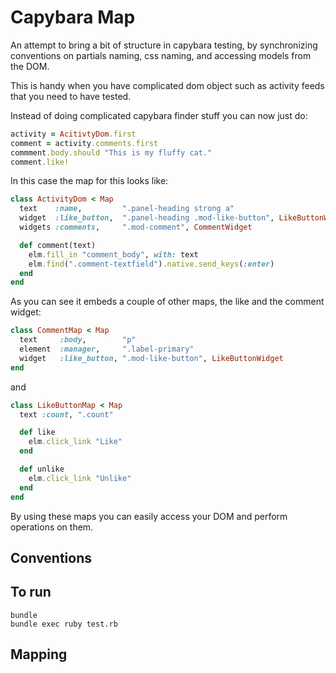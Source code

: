 # Capybara Map

An attempt to bring a bit of structure in capybara testing, by synchronizing
conventions on partials naming, css naming, and accessing models from the DOM.

This is handy when you have complicated dom object such as activity feeds that you need
to have tested.

Instead of doing complicated capybara finder stuff you can now just do:

```ruby
activity = AcitivtyDom.first
comment = activity.comments.first
commment.body.should "This is my fluffy cat."
comment.like!
```

In this case the map for this looks like:

```ruby
class ActivityDom < Map
  text    :name,         ".panel-heading strong a"
  widget  :like_button,  ".panel-heading .mod-like-button", LikeButtonWidget
  widgets :comments,     ".mod-comment", CommentWidget

  def comment(text)
    elm.fill_in "comment_body", with: text
    elm.find(".comment-textfield").native.send_keys(:enter)
  end
end
```

As you can see it embeds a couple of other maps, the like and the comment widget:

```ruby
class CommentMap < Map
  text     :body,        "p"
  element  :manager,     ".label-primary"
  widget   :like_button, ".mod-like-button", LikeButtonWidget
end
```

and

```ruby
class LikeButtonMap < Map
  text :count, ".count"

  def like
    elm.click_link "Like"
  end

  def unlike
    elm.click_link "Unlike"
  end
end
```

By using these maps you can easily access your DOM and perform operations on them.

## Conventions

## To run

```
bundle
bundle exec ruby test.rb
```

## Mapping
